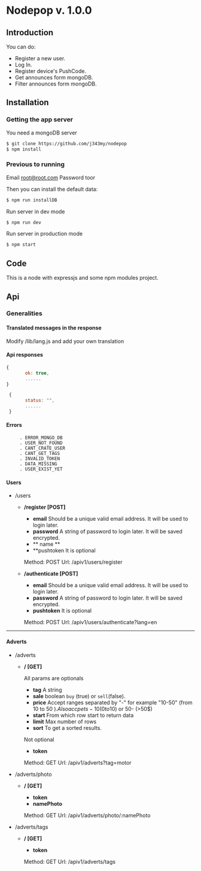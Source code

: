 # Nodepop v. 1.0.0
## Introduction

You can do:

 - Register a new user.
 - Log In.
 - Register device's PushCode.
 - Get announces form mongoDB.
 - Filter announces form mongoDB.


 
 ## Installation
 
 ### Getting the app server
 
You need a mongoDB server
 
 ```Bash
 $ git clone https://github.com/j343my/nodepop
 $ npm install
 ```
 ### Previous to running

Email root@root.com
Password toor

 Then you can install the default data:
 ```Bash
 $ npm run installDB
 ```
 
 
Run server in dev mode
 ```Bash
 $ npm run dev
 ```
 
 Run server in production mode
 ```Bash
 $ npm start
 ```

 ## Code

 This is a node with expressjs and some npm modules project.

 ## Api
 
 ### Generalities
 
 #### Translated messages in the response
 
Modify /lib/lang.js and add your own translation
 
 #### Api responses

 ```Javascript Correct response
 {
 		ok: true,
 		......
 }
 ```
 ```Javascript Incorrect response
  {
  		status: "",
  		......
  }
  ```

 #### Errors

         . ERROR_MONGO_DB
         . USER_NOT_FOUND
         . CANT_CRATE_USER
         . CANT_GET_TAGS
         . INVALID_TOKEN
         . DATA_MISSING
         . USER_EXIST_YET

 #### Users
 
 + /users
 
 	+ **/register [POST]**
 	 	- **email** Should be a unique valid email address. It will be used to login later.
 	 	- **password** A string of password to login later. It will be saved encrypted.
		- ** name **
		- **pushtoken It is optional


		Method: POST
		Url: /apiv1/users/register


 	+ **/authenticate [POST]**
 	 	- **email** Should be a unique valid email address. It will be used to login later.
 	 	- **password** A string of password to login later. It will be saved encrypted.
		- **pushtoken** It is optional

		Method: POST
		Url: /apiv1/users/authenticate?lang=en

---

#### Adverts
 
 + /adverts
 
 	+ **/ [GET]**
 		
 		All params are optionals
 	 	- **tag** A string
 	 	- **sale** boolean `buy` (true) or `sell`(false).
 	 	- **price** Accept ranges separated by "-" for example "10-50" (from 10 to 50 $). Also accpets -10 (0 to 10$) or 50- (>50$)
		- **start** From which row start to return data
 	 	- **limit** Max number of rows
 	 	- **sort** To get a sorted results.


 	 	Not optional
 	 	- **token**

		Method: GET
		Url: /apiv1/adverts?tag=motor

+ /adverts/photo

 	+ **/ [GET]**


 	 	- **token**
 	 	- **namePhoto**

		Method: GET
		Url: /apiv1/adverts/photo/:namePhoto

+ /adverts/tags

 	+ **/ [GET]**


 	 	- **token**


		Method: GET
		Url: /apiv1/adverts/tags